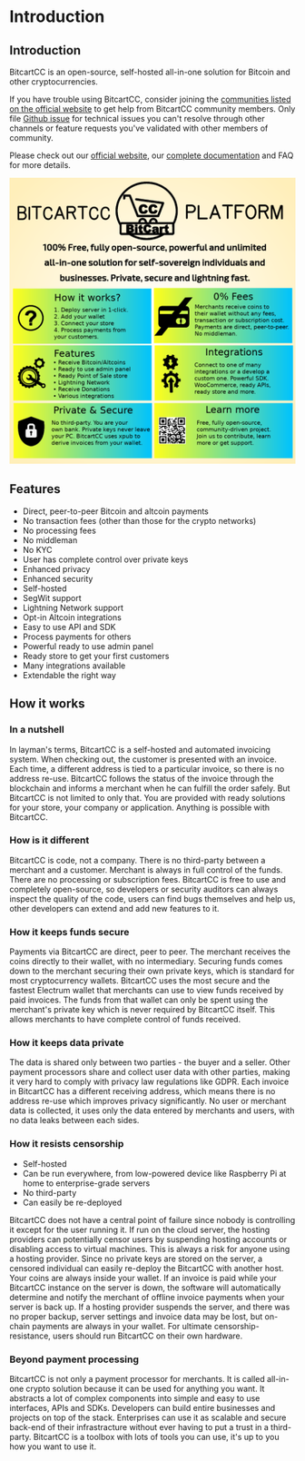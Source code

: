 # Introduction

## Introduction

BitcartCC is an open-source, self-hosted all-in-one solution for Bitcoin and other cryptocurrencies.

If you have trouble using BitcartCC, consider joining the [communities listed on the official website](https://bitcartcc.com#community) to get help from BitcartCC community members. Only file [Github issue](https://github.com/bitcartcc/bitcart/issues) for technical issues you can't resolve through other channels or feature requests you've validated with other members of community.

Please check out our [official website](https://bitcartcc.com), our [complete documentation](https://github.com/bitcartcc/bitcart-docs) and FAQ for more details.

![](.gitbook/assets/bitcartcc-platform-presents.png)

## Features <a id="features"></a>

* Direct, peer-to-peer Bitcoin and altcoin payments
* No transaction fees \(other than those for the crypto networks\)
* No processing fees
* No middleman
* No KYC
* User has complete control over private keys
* Enhanced privacy
* Enhanced security
* Self-hosted
* SegWit support
* Lightning Network support
* Opt-in Altcoin integrations
* Easy to use API and SDK
* Process payments for others
* Powerful ready to use admin panel
* Ready store to get your first customers
* Many integrations available
* Extendable the right way

## How it works

### In a nutshell <a id="in-a-nutshell"></a>

In layman's terms, BitcartCC is a self-hosted and automated invoicing system. When checking out, the customer is presented with an invoice. Each time, a different address is tied to a particular invoice, so there is no address re-use. BitcartCC follows the status of the invoice through the blockchain and informs a merchant when he can fulfill the order safely. But BitcartCC is not limited to only that. You are provided with ready solutions for your store, your company or application. Anything is possible with BitcartCC.

### How is it different

BitcartCC is code, not a company. There is no third-party between a merchant and a customer. Merchant is always in full control of the funds. There are no processing or subscription fees. BitcartCC is free to use and completely open-source, so developers or security auditors can always inspect the quality of the code, users can find  bugs themselves and help us, other developers can extend and add new features to it.

### How it keeps funds secure <a id="how-it-keeps-funds-secure"></a>

Payments via BitcartCC are direct, peer to peer. The merchant receives the coins directly to their wallet, with no intermediary. Securing funds comes down to the merchant securing their own private keys, which is standard for most cryptocurrency wallets. BitcartCC uses the most secure and the fastest Electrum wallet that merchants can use to view funds received by paid invoices. The funds from that wallet can only be spent using the merchant's private key which is never required by BitcartCC itself. This allows merchants to have complete control of funds received.

### How it keeps data private <a id="how-it-keeps-data-private"></a>

The data is shared only between two parties - the buyer and a seller. Other payment processors share and collect user data with other parties, making it very hard to comply with privacy law regulations like GDPR. Each invoice in BitcartCC has a different receiving address, which means there is no address re-use which improves privacy significantly. No user or merchant data is collected, it uses only the data entered by merchants and users, with no data leaks between each sides.

### How it resists censorship <a id="how-it-resists-censorship"></a>

* Self-hosted
* Can be run everywhere, from low-powered device like Raspberry Pi at home to enterprise-grade servers
* No third-party
* Can easily be re-deployed

BitcartCC does not have a central point of failure since nobody is controlling it except for the user running it. If run on the cloud server, the hosting providers can potentially censor users by suspending hosting accounts or disabling access to virtual machines. This is always a risk for anyone using a hosting provider. Since no private keys are stored on the server, a censored individual can easily re-deploy the BitcartCC with another host. Your coins are always inside your wallet. If an invoice is paid while your BitcartCC instance on the server is down, the software will automatically determine and notify the merchant of offline invoice payments when your server is back up. If a hosting provider suspends the server, and there was no proper backup, server settings and invoice data may be lost, but on-chain payments are always in your wallet. For ultimate censorship-resistance, users should run BitcartCC on their own hardware.

### Beyond payment processing <a id="beyond-payment-processing"></a>

BitcartCC is not only a payment processor for merchants. It is called all-in-one crypto solution because it can be used for anything you want. It abstracts a lot of complex components into simple and easy to use interfaces, APIs and SDKs. Developers can build entire businesses and projects on top of the stack. Enterprises can use it as scalable and secure back-end of their infrastracture without ever having to put a trust in a third-party. BitcartCC is a toolbox with lots of tools you can use, it's up to you how you want to use it.

### 

